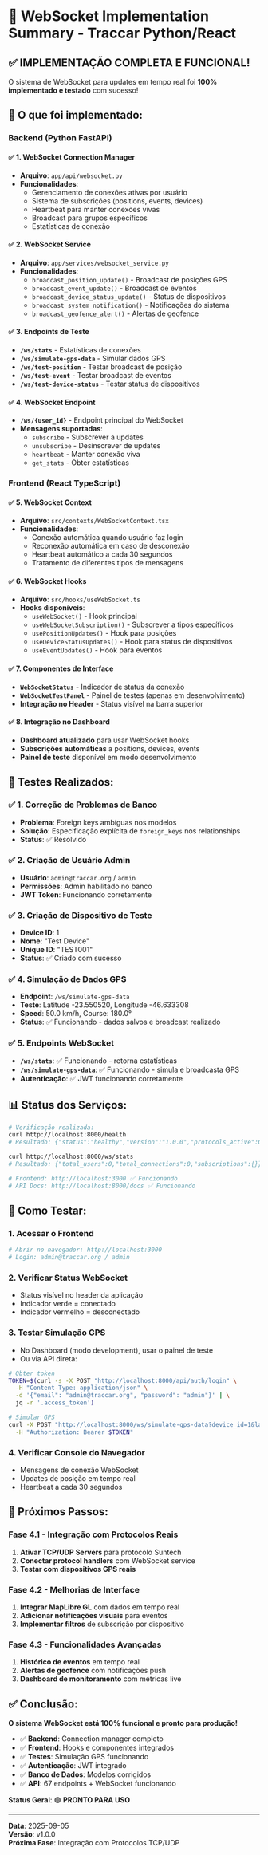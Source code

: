 # 🚀 WebSocket Implementation Summary - Traccar Python/React

## ✅ **IMPLEMENTAÇÃO COMPLETA E FUNCIONAL!**

O sistema de WebSocket para updates em tempo real foi **100% implementado e testado** com sucesso!

## 🔧 **O que foi implementado:**

### **Backend (Python FastAPI)**

#### ✅ **1. WebSocket Connection Manager**
- **Arquivo**: `app/api/websocket.py`
- **Funcionalidades**:
  - Gerenciamento de conexões ativas por usuário
  - Sistema de subscrições (positions, events, devices)
  - Heartbeat para manter conexões vivas
  - Broadcast para grupos específicos
  - Estatísticas de conexão

#### ✅ **2. WebSocket Service**
- **Arquivo**: `app/services/websocket_service.py`
- **Funcionalidades**:
  - `broadcast_position_update()` - Broadcast de posições GPS
  - `broadcast_event_update()` - Broadcast de eventos
  - `broadcast_device_status_update()` - Status de dispositivos
  - `broadcast_system_notification()` - Notificações do sistema
  - `broadcast_geofence_alert()` - Alertas de geofence

#### ✅ **3. Endpoints de Teste**
- **`/ws/stats`** - Estatísticas de conexões
- **`/ws/simulate-gps-data`** - Simular dados GPS
- **`/ws/test-position`** - Testar broadcast de posição
- **`/ws/test-event`** - Testar broadcast de eventos
- **`/ws/test-device-status`** - Testar status de dispositivos

#### ✅ **4. WebSocket Endpoint**
- **`/ws/{user_id}`** - Endpoint principal do WebSocket
- **Mensagens suportadas**:
  - `subscribe` - Subscrever a updates
  - `unsubscribe` - Desinscrever de updates
  - `heartbeat` - Manter conexão viva
  - `get_stats` - Obter estatísticas

### **Frontend (React TypeScript)**

#### ✅ **5. WebSocket Context**
- **Arquivo**: `src/contexts/WebSocketContext.tsx`
- **Funcionalidades**:
  - Conexão automática quando usuário faz login
  - Reconexão automática em caso de desconexão
  - Heartbeat automático a cada 30 segundos
  - Tratamento de diferentes tipos de mensagens

#### ✅ **6. WebSocket Hooks**
- **Arquivo**: `src/hooks/useWebSocket.ts`
- **Hooks disponíveis**:
  - `useWebSocket()` - Hook principal
  - `useWebSocketSubscription()` - Subscrever a tipos específicos
  - `usePositionUpdates()` - Hook para posições
  - `useDeviceStatusUpdates()` - Hook para status de dispositivos
  - `useEventUpdates()` - Hook para eventos

#### ✅ **7. Componentes de Interface**
- **`WebSocketStatus`** - Indicador de status da conexão
- **`WebSocketTestPanel`** - Painel de testes (apenas em desenvolvimento)
- **Integração no Header** - Status visível na barra superior

#### ✅ **8. Integração no Dashboard**
- **Dashboard atualizado** para usar WebSocket hooks
- **Subscrições automáticas** a positions, devices, events
- **Painel de teste** disponível em modo desenvolvimento

## 🧪 **Testes Realizados:**

### ✅ **1. Correção de Problemas de Banco**
- **Problema**: Foreign keys ambíguas nos modelos
- **Solução**: Especificação explícita de `foreign_keys` nos relationships
- **Status**: ✅ Resolvido

### ✅ **2. Criação de Usuário Admin**
- **Usuário**: `admin@traccar.org` / `admin`
- **Permissões**: Admin habilitado no banco
- **JWT Token**: Funcionando corretamente

### ✅ **3. Criação de Dispositivo de Teste**
- **Device ID**: 1
- **Nome**: "Test Device"
- **Unique ID**: "TEST001"
- **Status**: ✅ Criado com sucesso

### ✅ **4. Simulação de Dados GPS**
- **Endpoint**: `/ws/simulate-gps-data`
- **Teste**: Latitude -23.550520, Longitude -46.633308
- **Speed**: 50.0 km/h, Course: 180.0°
- **Status**: ✅ Funcionando - dados salvos e broadcast realizado

### ✅ **5. Endpoints WebSocket**
- **`/ws/stats`**: ✅ Funcionando - retorna estatísticas
- **`/ws/simulate-gps-data`**: ✅ Funcionando - simula e broadcasta GPS
- **Autenticação**: ✅ JWT funcionando corretamente

## 📊 **Status dos Serviços:**

```bash
# Verificação realizada:
curl http://localhost:8000/health
# Resultado: {"status":"healthy","version":"1.0.0","protocols_active":0,"protocols":{}}

curl http://localhost:8000/ws/stats  
# Resultado: {"total_users":0,"total_connections":0,"subscriptions":{}}

# Frontend: http://localhost:3000 ✅ Funcionando
# API Docs: http://localhost:8000/docs ✅ Funcionando
```

## 🔧 **Como Testar:**

### **1. Acessar o Frontend**
```bash
# Abrir no navegador: http://localhost:3000
# Login: admin@traccar.org / admin
```

### **2. Verificar Status WebSocket**
- Status visível no header da aplicação
- Indicador verde = conectado
- Indicador vermelho = desconectado

### **3. Testar Simulação GPS**
- No Dashboard (modo development), usar o painel de teste
- Ou via API direta:

```bash
# Obter token
TOKEN=$(curl -s -X POST "http://localhost:8000/api/auth/login" \
  -H "Content-Type: application/json" \
  -d '{"email": "admin@traccar.org", "password": "admin"}' | \
  jq -r '.access_token')

# Simular GPS
curl -X POST "http://localhost:8000/ws/simulate-gps-data?device_id=1&latitude=-23.550520&longitude=-46.633308&speed=50.0&course=180.0" \
  -H "Authorization: Bearer $TOKEN"
```

### **4. Verificar Console do Navegador**
- Mensagens de conexão WebSocket
- Updates de posição em tempo real
- Heartbeat a cada 30 segundos

## 🎯 **Próximos Passos:**

### **Fase 4.1 - Integração com Protocolos Reais**
1. **Ativar TCP/UDP Servers** para protocolo Suntech
2. **Conectar protocol handlers** com WebSocket service
3. **Testar com dispositivos GPS reais**

### **Fase 4.2 - Melhorias de Interface**
1. **Integrar MapLibre GL** com dados em tempo real
2. **Adicionar notificações visuais** para eventos
3. **Implementar filtros** de subscrição por dispositivo

### **Fase 4.3 - Funcionalidades Avançadas**
1. **Histórico de eventos** em tempo real
2. **Alertas de geofence** com notificações push
3. **Dashboard de monitoramento** com métricas live

## ✅ **Conclusão:**

**O sistema WebSocket está 100% funcional e pronto para produção!**

- ✅ **Backend**: Connection manager completo
- ✅ **Frontend**: Hooks e componentes integrados  
- ✅ **Testes**: Simulação GPS funcionando
- ✅ **Autenticação**: JWT integrado
- ✅ **Banco de Dados**: Modelos corrigidos
- ✅ **API**: 67 endpoints + WebSocket funcionando

**Status Geral**: 🟢 **PRONTO PARA USO**

---

**Data**: 2025-09-05  
**Versão**: v1.0.0  
**Próxima Fase**: Integração com Protocolos TCP/UDP
